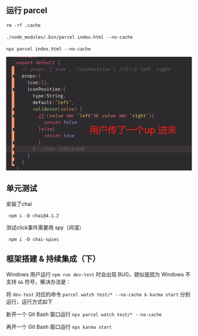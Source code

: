 
## 运行 parcel

```
rm -rf .cache

./node_modules/.bin/parcel index.html --no-cache

npx parcel index.html --no-cache

```

![img.png](img.png)

## 单元测试

安装了chai

```
 npm i -D chai@4.1.2
```

测试click事件需要用 spy（间谍）

```
 npm i -D chai-spies
```

## 框架搭建 & 持续集成（下）

Windows 用户运行 `npm run dev-test` 时会出现 BUG，貌似是因为 Windows 不支持 `&&` 符号，解决办法是：

将 `dev-test` 对应的命令 `parcel watch test/* --no-cache & karma start` 分别运行，运行方式如下

新开一个 Git Bash 窗口运行 `npx parcel watch test/* --no-cache`

再开一个 Git Bash 窗口运行 `npx karma start`